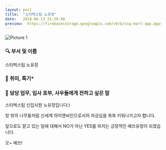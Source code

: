```yaml
---
layout: post
title:  "스타벅스팀 노유정"
date:   2018-06-13 15:39:40
preview:  https://firebasestorage.googleapis.com/v0/b/ssg-mart-app.appspot.com/o/%EB%8F%99%EA%B8%B0%EC%82%AC%EC%A7%84%2F191913.jpg?alt=media&token=1520b8bf-c8dd-48e2-9147-507ca9cc543d
---
```


![Picture 1](https://firebasestorage.googleapis.com/v0/b/ssg-mart-app.appspot.com/o/%EC%85%80%EC%B9%B4%2F%EC%9C%A0%EC%A0%95.jpg?alt=media&token=97735d4e-5dd3-432a-bb1b-12f107e9ff3f)


### 🔍 **부서 및 이름**

   스타벅스팀 노유정  

### 🔔 **취미, 특기***


### 🔔 **담당 업무, 입사 포부, 사우들에게 전하고 싶은 말**

   스타벅스팀 신입사원 노유정입니다:)

   창 밖의 나무들처럼 신세계 아이앤씨인으로서의 자긍심을 쑥쑥 키워나가고자 합니다.

   앞으로도  맡고 있는 일에 대해서 NO가 아닌 YES를 외치는 긍정적인 예쓰유정이 되겠습니다.

   오~ 예쓰!